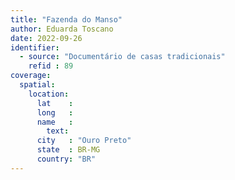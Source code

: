```yaml
---
title: "Fazenda do Manso"
author: Eduarda Toscano
date: 2022-09-26
identifier:
  - source: "Documentário de casas tradicionais"
    refid : 89
coverage:
  spatial:
    location:
      lat    :
      long   :
      name   :
        text:
      city   : "Ouro Preto"
      state  : BR-MG
      country: "BR"
---
```


